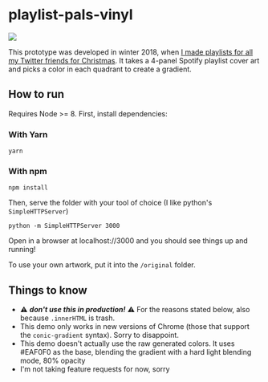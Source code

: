 # playlist-pals-vinyl

<img src="https://pbs.twimg.com/media/DvojGqqUwAApbmr.jpg:large" />

This prototype was developed in winter 2018, when [I made playlists for all my Twitter friends for Christmas](https://twitter.com/lilytried/status/1077112906544607232). It takes a 4-panel Spotify playlist cover art and picks a color in each quadrant to create a gradient. 

## How to run

Requires Node >= 8. First, install dependencies:

### With Yarn

```
yarn
```

### With npm

```
npm install
```

Then, serve the folder with your tool of choice (I like python's `SimpleHTTPServer`)

```
python -m SimpleHTTPServer 3000
```

Open in a browser at localhost://3000 and you should see things up and running!

To use your own artwork, put it into the `/original` folder.

## Things to know

- ⚠️ **_don't use this in production!_** ⚠️ For the reasons stated below, also because `.innerHTML` is trash. 
- This demo only works in new versions of Chrome (those that support the `conic-gradient` syntax). Sorry to disappoint.
- This demo doesn't actually use the raw generated colors. It uses #EAF0F0 as the base, blending the gradient with a hard light blending mode, 80% opacity
- I'm not taking feature requests for now, sorry
